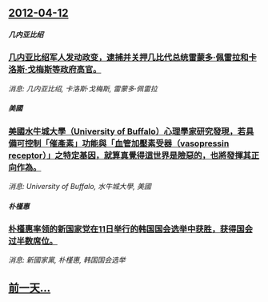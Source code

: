 ## [2012-04-12](/news/2012/04/12/index.md)

##### 几内亚比绍
### [ 几内亚比绍军人发动政变，逮捕并关押几比代总统雷蒙多·佩雷拉和卡洛斯·戈梅斯等政府高官。](/news/2012/04/12/几内亚比绍军人发动政变-逮捕并关押几比代总统雷蒙多-佩雷拉和卡洛斯-戈梅斯等政府高官.md)
_消息: 几内亚比绍, 卡洛斯·戈梅斯, 雷蒙多·佩雷拉_

##### 美國
### [美國水牛城大學（University of Buffalo）心理學家研究發現，若具備可控制「催產素」功能與「血管加壓素受器（vasopressin receptor）」之特定基因，就算真覺得這世界是險惡的，也將發揮其正向作為。](/news/2012/04/12/美國水牛城大學-University-of-Buffalo-心理學家研究發現-若具備可控制-催產素-功能與-血管加壓素受.md)
_消息: University of Buffalo, 水牛城大學, 美國_

##### 朴槿惠
### [朴槿惠率领的新国家党在11日举行的韩国国会选举中获胜，获得国会过半数席位。](/news/2012/04/12/朴槿惠率领的新国家党在11日举行的韩国国会选举中获胜-获得国会过半数席位.md)
_消息: 新國家黨, 朴槿惠, 韩国国会选举_

## [前一天...](/news/2012/04/11/index.md)

